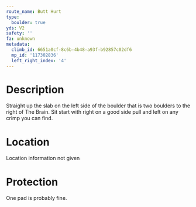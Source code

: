 ```yaml
---
route_name: Butt Hurt
type:
  boulder: true
yds: V2
safety: ''
fa: unknown
metadata:
  climb_id: 6651a0cf-8c6b-4b48-a93f-b92857c02df6
  mp_id: '117302836'
  left_right_index: '4'
---
```

# Description
Straight up the slab on the left side of the boulder that is two boulders to the right of The Brain. Sit start with right on a good side pull and left on any crimp you can find.

# Location
Location information not given

# Protection
One pad is probably fine.
